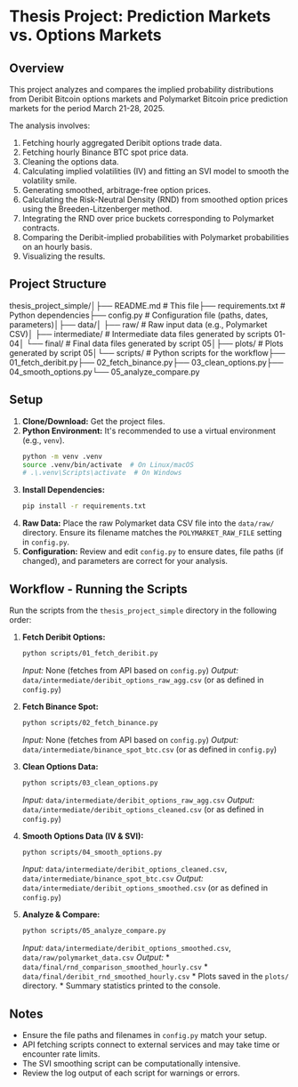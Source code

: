 # Thesis Project: Prediction Markets vs. Options Markets

## Overview

This project analyzes and compares the implied probability distributions from Deribit Bitcoin options markets and Polymarket Bitcoin price prediction markets for the period March 21-28, 2025.

The analysis involves:
1. Fetching hourly aggregated Deribit options trade data.
2. Fetching hourly Binance BTC spot price data.
3. Cleaning the options data.
4. Calculating implied volatilities (IV) and fitting an SVI model to smooth the volatility smile.
5. Generating smoothed, arbitrage-free option prices.
6. Calculating the Risk-Neutral Density (RND) from smoothed option prices using the Breeden-Litzenberger method.
7. Integrating the RND over price buckets corresponding to Polymarket contracts.
8. Comparing the Deribit-implied probabilities with Polymarket probabilities on an hourly basis.
9. Visualizing the results.

## Project Structure

thesis_project_simple/│├── README.md                 # This file├── requirements.txt          # Python dependencies├── config.py                 # Configuration file (paths, dates, parameters)│├── data/│   ├── raw/                  # Raw input data (e.g., Polymarket CSV)│   ├── intermediate/         # Intermediate data files generated by scripts 01-04│   └── final/                # Final data files generated by script 05│├── plots/                    # Plots generated by script 05│└── scripts/                  # Python scripts for the workflow├── 01_fetch_deribit.py├── 02_fetch_binance.py├── 03_clean_options.py├── 04_smooth_options.py└── 05_analyze_compare.py
## Setup

1.  **Clone/Download:** Get the project files.
2.  **Python Environment:** It's recommended to use a virtual environment (e.g., `venv`).
    ```bash
    python -m venv .venv
    source .venv/bin/activate  # On Linux/macOS
    # .\.venv\Scripts\activate  # On Windows
    ```
3.  **Install Dependencies:**
    ```bash
    pip install -r requirements.txt
    ```
4.  **Raw Data:** Place the raw Polymarket data CSV file into the `data/raw/` directory. Ensure its filename matches the `POLYMARKET_RAW_FILE` setting in `config.py`.
5.  **Configuration:** Review and edit `config.py` to ensure dates, file paths (if changed), and parameters are correct for your analysis.

## Workflow - Running the Scripts

Run the scripts from the `thesis_project_simple` directory in the following order:

1.  **Fetch Deribit Options:**
    ```bash
    python scripts/01_fetch_deribit.py
    ```
    *Input:* None (fetches from API based on `config.py`)
    *Output:* `data/intermediate/deribit_options_raw_agg.csv` (or as defined in `config.py`)

2.  **Fetch Binance Spot:**
    ```bash
    python scripts/02_fetch_binance.py
    ```
    *Input:* None (fetches from API based on `config.py`)
    *Output:* `data/intermediate/binance_spot_btc.csv` (or as defined in `config.py`)

3.  **Clean Options Data:**
    ```bash
    python scripts/03_clean_options.py
    ```
    *Input:* `data/intermediate/deribit_options_raw_agg.csv`
    *Output:* `data/intermediate/deribit_options_cleaned.csv` (or as defined in `config.py`)

4.  **Smooth Options Data (IV & SVI):**
    ```bash
    python scripts/04_smooth_options.py
    ```
    *Input:* `data/intermediate/deribit_options_cleaned.csv`, `data/intermediate/binance_spot_btc.csv`
    *Output:* `data/intermediate/deribit_options_smoothed.csv` (or as defined in `config.py`)

5.  **Analyze & Compare:**
    ```bash
    python scripts/05_analyze_compare.py
    ```
    *Input:* `data/intermediate/deribit_options_smoothed.csv`, `data/raw/polymarket_data.csv`
    *Output:*
        * `data/final/rnd_comparison_smoothed_hourly.csv`
        * `data/final/deribit_rnd_smoothed_hourly.csv`
        * Plots saved in the `plots/` directory.
        * Summary statistics printed to the console.

## Notes

* Ensure the file paths and filenames in `config.py` match your setup.
* API fetching scripts connect to external services and may take time or encounter rate limits.
* The SVI smoothing script can be computationally intensive.
* Review the log output of each script for warnings or errors.

